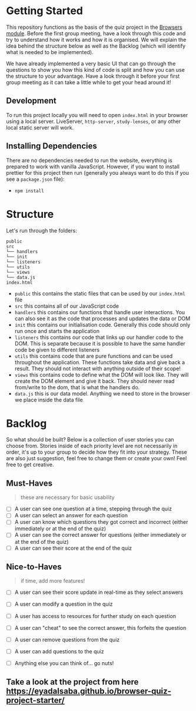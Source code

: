 # Getting Started

This repository functions as the basis of the quiz project in the [Browsers module](https://github.com/HackYourFuture/Browsers). Before the first group meeting, have a look through this code and try to understand how it works and how it is organised. We will explain the idea behind the structure below as well as the Backlog (which will identify what is needed to be implemented).

We have already implemented a very basic UI that can go through the questions to show you how this kind of code is split and how you can use the structure to your advantage. Have a look through it before your first group meeting as it can take a little while to get your head around it!

## Development

To run this project locally you will need to open `index.html` in your browser using a local server. LiveServer, `http-server`, `study-lenses`, or any other local static server will work.

## Installing Dependencies

There are no dependencies needed to run the website, everything is prepared to work with vanilla JavaScript. However, if you want to install prettier for this project then run (generally you always want to do this if you see a `package.json` file):

- `npm install`

# Structure

Let's run through the folders:

```
public
src
└── handlers
└── init
└── listeners
└── utils
└── views
└── data.js
index.html
```

- `public` this contains the static files that can be used by our `index.html` file
- `src` this contains all of our JavaScript code
- `handlers` this contains our functions that handle user interactions. You can also see it as the code that processes and updates the data or DOM
- `init` this contains our initialisation code. Generally this code should only run once and starts the application
- `listeners` this contains our code that links up our handler code to the DOM. This is separate because it is possible to have the same handler code be given to different listeners
- `utils` this contains code that are pure functions and can be used throughout the application. These functions take data and give back a result. They should not interact with anything outside of their scope!
- `views` this contains code to define what the DOM will look like. They will create the DOM element and give it back. They should never read from/write to the dom, that is what the handlers do.
- `data.js` this is our data model. Anything we need to store in the browser we place inside the data file

# Backlog

So what should be built? Below is a collection of user stories you can choose from. Stories inside of each priority level are not necessarily in order, it's up to your group to decide how they fit into your strategy. These are also just suggestion, feel free to change them or create your own! Feel free to get creative.

## Must-Haves

> these are necessary for basic usability

- [ ] A user can see one question at a time, stepping through the quiz
- [ ] A user can select an answer for each question
- [ ] A user can know which questions they got correct and incorrect (either immediately or at the end of the quiz)
- [ ] A user can see the correct answer for questions (either immediately or at the end of the quiz)
- [ ] A user can see their score at the end of the quiz

## Nice-to-Haves

> if time, add more features!

- [ ] A user can see their score update in real-time as they select answers
- [ ] A user can modify a question in the quiz
- [ ] A user has access to resources for further study on each question
- [ ] A user can "cheat" to see the correct answer, this forfeits the question
- [ ] A user can remove questions from the quiz
- [ ] A user can add questions to the quiz
- [ ] Anything else you can think of... go nuts!


## Take a look at the project from here https://eyadalsaba.github.io/browser-quiz-project-starter/
